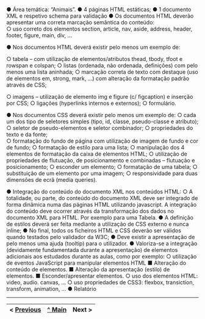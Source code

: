 

●	Área temática: “Animais”.
●	4 páginas HTML estáticas;
●	1 documento XML e respetivo schema para validação
●	Os documentos HTML deverão apresentar uma correta marcação semântica do conteúdo:	
○	uso correto dos elementos section, article, nav, aside, address, header, footer, figure, main, div, ...

●	Nos documentos HTML deverá existir pelo menos um exemplo de:

○	tabela – com utilização de elementos/atributos thead, tbody, tfoot e rowspan e colspan;
○	listas (ordenada, não ordenada, definições) com pelo menos uma lista aninhada;
○	marcação correta de texto com destaque (uso de elementos em, strong, mark, …) com alteração da formatação padrão através de CSS;
 
○	imagens – utilização de elemento img e figure (c/ figcaption) e inserção por CSS;
○	ligações (hyperlinks internos e externos);
○	formulário.
 
 
●	Nos documentos CSS deverá existir pelo menos um exemplo de:
○	cada um dos tipo de seletores simples (tipo, id, classe, pseudo-classe e atributo);
○	seletor de pseudo-elementos e seletor combinador;
○	propriedades do texto e da fonte;	
○	formatação do fundo de página com utilização de imagem de fundo e cor de fundo;
○	formatação de estilo para uma lista;
○	manipulação dos 4 elementos de formatação da caixa de elementos HTML;
○	utilização de propriedades de flutuação, de posicionamento e combinadas – flutuação e posicionamento;
○	esconder um elemento;
○	formatação de uma tabela;
○	substituição de um elemento por uma imagem;
○	responsividade para duas dimensões de ecrã (media queries).
 

●	Integração do conteúdo do documento XML nos conteúdos HTML:
○	A totalidade, ou parte, do conteúdo do documento XML deve ser integrado de forma dinâmica numa das páginas HTML utilizando javascript. A integração do conteúdo deve ocorrer através da transformação dos dados no documento XML para HTML. Por exemplo para uma Tabela.
●	A definição de estilos deverá ser feita mediante a utilização de CSS externo e nunca inline;
●	No final, todos os ficheiros HTML e CSS deverão ser válidos quando testados pelo validador da W3C;
●	Deve existir a apresentação de pelo menos uma ajuda (tooltip) para o utilizador.
●	Valoriza-se a integração (devidamente fundamentada durante a apresentação) de elementos adicionais aos estudados durante as aulas, como por exemplo:
○	utilização de eventos JavaScript para manipular elementos HTML
■	Alteração do conteúdo de elementos.
■	Alteração da apresentação (estilo) de elementos.
■	Esconder/apresentar elementos.
○	uso dos elementos HTML: video, audio. canvas, ...
○	uso propriedades de CSS3: flexbox, transiction, transform, animation, ...
●	Relatório










---

< [Previous](Produto.md) | [^ Main](../README.md) | Next >
:--- | :---: | ---: 